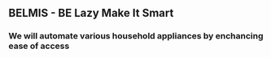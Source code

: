 ## BELMIS - BE Lazy Make It Smart

### We will automate various household appliances by enchancing ease of access
